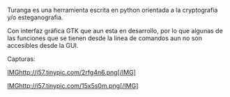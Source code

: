 Turanga es una herramienta escrita en python orientada a la cryptografia y/o esteganografia.

Con interfaz gráfica GTK que aun esta en desarrollo, por lo que algunas de las funciones que se tienen desde la linea de comandos aun no son accesibles desde la GUI.

Capturas:

[IMG](IMG.md)http://i57.tinypic.com/2rfg4n6.png[/IMG]

[IMG](IMG.md)http://i57.tinypic.com/15x5s0m.png[/IMG]